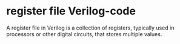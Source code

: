 # register file Verilog-code
A register file in Verilog is a collection of registers, typically used in processors or other digital circuits, that stores multiple values.
